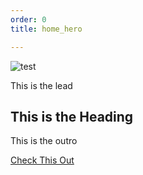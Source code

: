 ```yaml
---
order: 0
title: home_hero

---
```

<img src="https://images.unsplash.com/photo-1607668017010-612c73eab046" alt="test"/>

This is the lead

## This is the Heading

This is the outro


<a href="/posts">Check This Out</a>

